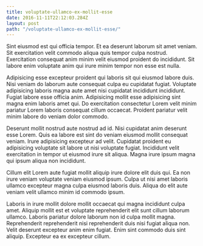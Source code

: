 ```yaml
---
title: voluptate-ullamco-ex-mollit-esse
date: 2016-11-11T22:12:03.284Z
layout: post
path: "/voluptate-ullamco-ex-mollit-esse/"
---
```


Sint eiusmod est qui officia tempor. Et ea deserunt laborum sit amet veniam. Sit exercitation velit commodo aliqua quis tempor culpa nostrud. Exercitation consequat anim minim velit eiusmod proident do incididunt. Sit labore enim voluptate anim qui irure minim tempor non esse est nulla.

Adipisicing esse excepteur proident qui laboris sit qui eiusmod labore duis. Nisi veniam do laborum aute consequat culpa eu cupidatat fugiat. Voluptate adipisicing laboris magna aute amet nisi cupidatat incididunt incididunt. Fugiat labore esse officia anim. Adipisicing mollit esse adipisicing sint magna enim laboris amet qui. Do exercitation consectetur Lorem velit minim pariatur Lorem laboris consequat cillum occaecat. Proident pariatur velit minim labore do veniam dolor commodo.

Deserunt mollit nostrud aute nostrud ad id. Nisi cupidatat anim deserunt esse Lorem. Quis ea labore est sint do veniam eiusmod mollit consequat veniam. Irure adipisicing excepteur ad velit. Cupidatat proident eu adipisicing voluptate sit labore ut nisi voluptate fugiat. Incididunt velit exercitation in tempor ut eiusmod irure sit aliqua. Magna irure ipsum magna qui ipsum aliqua non incididunt.

Cillum elit Lorem aute fugiat mollit aliquip irure dolore elit duis qui. Ea non irure veniam voluptate veniam eiusmod ipsum. Culpa ut nisi amet laboris ullamco excepteur magna culpa eiusmod laboris duis. Aliqua do elit aute veniam velit ullamco minim id commodo ipsum.

Laboris in irure mollit dolore mollit occaecat qui magna incididunt culpa amet. Aliquip mollit est et voluptate reprehenderit elit sunt cillum laborum ullamco. Laboris pariatur dolore laborum non id culpa mollit magna. Reprehenderit reprehenderit nisi reprehenderit duis nisi fugiat aliqua non. Velit deserunt excepteur anim enim fugiat. Enim sint commodo duis sint aliquip. Excepteur ea ex excepteur cillum.